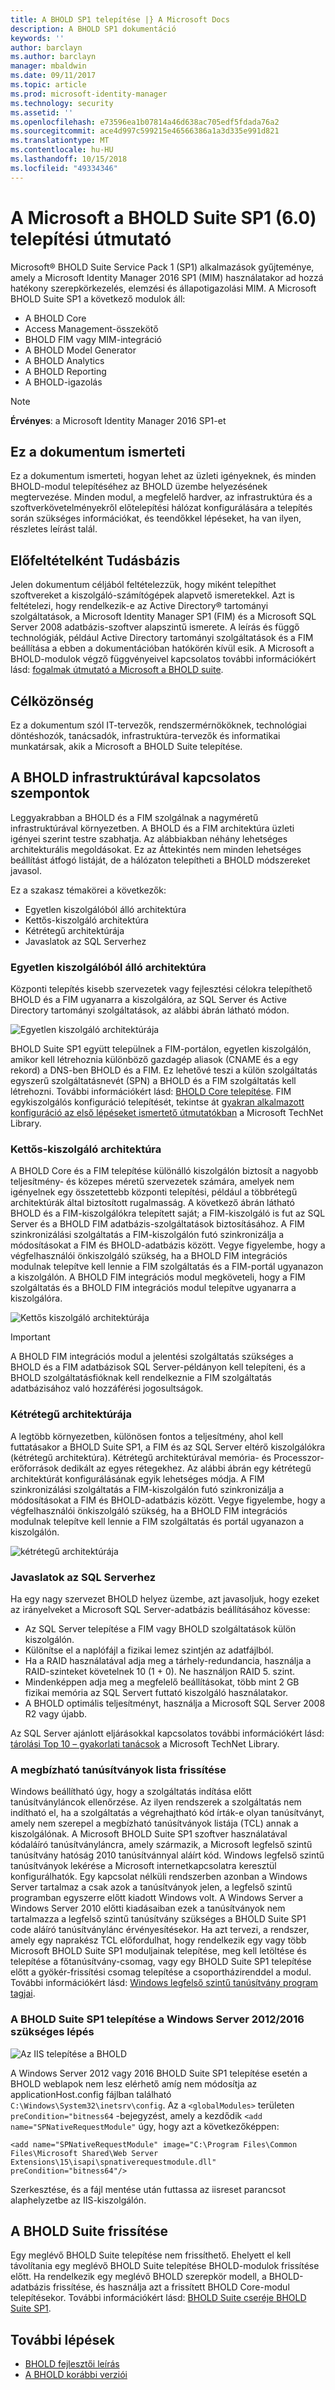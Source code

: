 ```yaml
---
title: A BHOLD SP1 telepítése |} A Microsoft Docs
description: A BHOLD SP1 dokumentáció
keywords: ''
author: barclayn
ms.author: barclayn
manager: mbaldwin
ms.date: 09/11/2017
ms.topic: article
ms.prod: microsoft-identity-manager
ms.technology: security
ms.assetid: ''
ms.openlocfilehash: e73596ea1b07814a46d638ac705edf5fdada76a2
ms.sourcegitcommit: ace4d997c599215e46566386a1a3d335e991d821
ms.translationtype: MT
ms.contentlocale: hu-HU
ms.lasthandoff: 10/15/2018
ms.locfileid: "49334346"
---
```

# <a name="microsoft-bhold-suite-sp1-60-installation-guide"></a>A Microsoft a BHOLD Suite SP1 (6.0) telepítési útmutató

Microsoft® BHOLD Suite Service Pack 1 (SP1) alkalmazások gyűjteménye, amely a Microsoft Identity Manager 2016 SP1 (MIM) használatakor ad hozzá hatékony szerepkörkezelés, elemzési és állapotigazolási MIM. A Microsoft BHOLD Suite SP1 a következő modulok áll:

- A BHOLD Core
- Access Management-összekötő
- BHOLD FIM vagy MIM-integráció
- A BHOLD Model Generator
- A BHOLD Analytics
- A BHOLD Reporting
- A BHOLD-igazolás


> [!NOTE]
> **Érvényes**: a Microsoft Identity Manager 2016 SP1-et

## <a name="what-this-document-covers"></a>Ez a dokumentum ismerteti

Ez a dokumentum ismerteti, hogyan lehet az üzleti igényeknek, és minden BHOLD-modul telepítéséhez az BHOLD üzembe helyezésének megtervezése. Minden modul, a megfelelő hardver, az infrastruktúra és a szoftverkövetelményekről előtelepítési hálózat konfigurálására a telepítés során szükséges információkat, és teendőkkel lépéseket, ha van ilyen, részletes leírást talál.

## <a name="pre-requisite-knowledge"></a>Előfeltételként Tudásbázis

Jelen dokumentum céljából feltételezzük, hogy miként telepíthet szoftvereket a kiszolgáló-számítógépek alapvető ismeretekkel. Azt is feltételezi, hogy rendelkezik-e az Active Directory® tartományi szolgáltatások, a Microsoft Identity Manager SP1 (FIM) és a Microsoft SQL Server 2008 adatbázis-szoftver alapszintű ismerete. A leírás és függő technológiák, például Active Directory tartományi szolgáltatások és a FIM beállítása a ebben a dokumentációban hatókörén kívül esik. A Microsoft a BHOLD-modulok végző függvényeivel kapcsolatos további információkért lásd: [fogalmak útmutató a Microsoft a BHOLD suite](https://technet.microsoft.com/library/jj134102(v=ws.10).aspx).

## <a name="audience"></a>Célközönség

Ez a dokumentum szól IT-tervezők, rendszermérnököknek, technológiai döntéshozók, tanácsadók, infrastruktúra-tervezők és informatikai munkatársak, akik a Microsoft a BHOLD Suite telepítése.

## <a name="bhold-infrastructure-considerations"></a>A BHOLD infrastruktúrával kapcsolatos szempontok

Leggyakrabban a BHOLD és a FIM szolgálnak a nagyméretű infrastruktúrával környezetben. A BHOLD és a FIM architektúra üzleti igényei szerint testre szabhatja. Az alábbiakban néhány lehetséges architekturális megoldásokat. Ez az Áttekintés nem minden lehetséges beállítást átfogó listáját, de a hálózaton telepítheti a BHOLD módszereket javasol.
 
Ez a szakasz témakörei a következők:

- Egyetlen kiszolgálóból álló architektúra
- Kettős-kiszolgáló architektúra
- Kétrétegű architektúrája
- Javaslatok az SQL Serverhez

### <a name="single-server-architecture"></a>Egyetlen kiszolgálóból álló architektúra

Központi telepítés kisebb szervezetek vagy fejlesztési célokra telepíthető BHOLD és a FIM ugyanarra a kiszolgálóra, az SQL Server és Active Directory tartományi szolgáltatások, az alábbi ábrán látható módon.
 
![Egyetlen kiszolgáló architektúrája](media/bhold-installation-guide/single.png)

BHOLD Suite SP1 együtt települnek a FIM-portálon, egyetlen kiszolgálón, amikor kell létrehoznia különböző gazdagép aliasok (CNAME és a egy rekord) a DNS-ben BHOLD és a FIM. Ez lehetővé teszi a külön szolgáltatás egyszerű szolgáltatásnevét (SPN) a BHOLD és a FIM szolgáltatás kell létrehozni. További információkért lásd: [BHOLD Core telepítése](https://technet.microsoft.com/library/jj134095(v=ws.10).aspx).
FIM egykiszolgálós konfiguráció telepítését, tekintse át [gyakran alkalmazott konfiguráció az első lépéseket ismertető útmutatókban](https://technet.microsoft.com/library/ff575965.aspx) a Microsoft TechNet Library.

### <a name="dual-server-architecture"></a>Kettős-kiszolgáló architektúra

A BHOLD Core és a FIM telepítése különálló kiszolgálón biztosít a nagyobb teljesítmény- és közepes méretű szervezetek számára, amelyek nem igényelnek egy összetettebb központi telepítési, például a többrétegű architektúrák által biztosított rugalmasság. A következő ábrán látható BHOLD és a FIM-kiszolgálókra telepített saját; a FIM-kiszolgáló is fut az SQL Server és a BHOLD FIM adatbázis-szolgáltatások biztosításához. A FIM szinkronizálási szolgáltatás a FIM-kiszolgálón futó szinkronizálja a módosításokat a FIM és BHOLD-adatbázis között. Vegye figyelembe, hogy a végfelhasználói önkiszolgáló szükség, ha a BHOLD FIM integrációs modulnak telepítve kell lennie a FIM szolgáltatás és a FIM-portál ugyanazon a kiszolgálón. A BHOLD FIM integrációs modul megköveteli, hogy a FIM szolgáltatás és a BHOLD FIM integrációs modul telepítve ugyanarra a kiszolgálóra.

![Kettős kiszolgáló architektúrája](media/bhold-installation-guide/dual.png)

> [!IMPORTANT]
> A BHOLD FIM integrációs modul a jelentési szolgáltatás szükséges a BHOLD és a FIM adatbázisok SQL Server-példányon kell telepíteni, és a BHOLD szolgáltatásfióknak kell rendelkeznie a FIM szolgáltatás adatbázisához való hozzáférési jogosultságok.

### <a name="two-tier-architecture"></a>Kétrétegű architektúrája

A legtöbb környezetben, különösen fontos a teljesítmény, ahol kell futtatásakor a BHOLD Suite SP1, a FIM és az SQL Server eltérő kiszolgálókra (kétrétegű architektúra). Kétrétegű architektúrával memória- és Processzor-erőforrások dedikált az egyes rétegekhez. Az alábbi ábrán egy kétrétegű architektúrát konfigurálásának egyik lehetséges módja. A FIM szinkronizálási szolgáltatás a FIM-kiszolgálón futó szinkronizálja a módosításokat a FIM és BHOLD-adatbázis között. Vegye figyelembe, hogy a végfelhasználói önkiszolgáló szükség, ha a BHOLD FIM integrációs modulnak telepítve kell lennie a FIM szolgáltatás és portál ugyanazon a kiszolgálón.

![kétrétegű architektúrája](media/bhold-installation-guide/two-tier.png)

### <a name="sql-server-recommendations"></a>Javaslatok az SQL Serverhez

Ha egy nagy szervezet BHOLD helyez üzembe, azt javasoljuk, hogy ezeket az irányelveket a Microsoft SQL Server-adatbázis beállításához kövesse:

- Az SQL Server telepítése a FIM vagy BHOLD szolgáltatások külön kiszolgálón.
- Különítse el a naplófájl a fizikai lemez szintjén az adatfájlból.
- Ha a RAID használatával adja meg a tárhely-redundancia, használja a RAID-szinteket követelnek 10 (1 + 0). Ne használjon RAID 5. szint.
- Mindenképpen adja meg a megfelelő beállításokat, több mint 2 GB fizikai memória az SQL Servert futtató kiszolgáló használatakor.
- A BHOLD optimális teljesítményt, használja a Microsoft SQL Server 2008 R2 vagy újabb.

Az SQL Server ajánlott eljárásokkal kapcsolatos további információkért lásd: [tárolási Top 10 – gyakorlati tanácsok](https://www.microsoft.com/technet/prodtechnol/sql/bestpractice/storage-top-10.mspx) a Microsoft TechNet Library.

### <a name="trusted-certificates-list-update"></a>A megbízható tanúsítványok lista frissítése

Windows beállítható úgy, hogy a szolgáltatás indítása előtt tanúsítványláncok ellenőrzése. Az ilyen rendszerek a szolgáltatás nem indítható el, ha a szolgáltatás a végrehajtható kód írták-e olyan tanúsítványt, amely nem szerepel a megbízható tanúsítványok listája (TCL) annak a kiszolgálónak. A Microsoft BHOLD Suite SP1 szoftver használatával kódaláíró tanúsítványláncra, amely származik, a Microsoft legfelső szintű tanúsítvány hatóság 2010 tanúsítvánnyal aláírt kód.
Windows legfelső szintű tanúsítványok lekérése a Microsoft internetkapcsolatra keresztül konfigurálhatók. Egy kapcsolat nélküli rendszerben azonban a Windows Server tartalmaz a csak azok a tanúsítványok jelen, a legfelső szintű programban egyszerre előtt kiadott Windows volt. A Windows Server a Windows Server 2010 előtti kiadásaiban ezek a tanúsítványok nem tartalmazza a legfelső szintű tanúsítvány szükséges a BHOLD Suite SP1 code aláíró tanúsítványlánc érvényesítésekor. Ha azt tervezi, a rendszer, amely egy naprakész TCL előfordulhat, hogy rendelkezik egy vagy több Microsoft BHOLD Suite SP1 moduljainak telepítése, meg kell letöltése és telepítése a főtanúsítvány-csomag, vagy egy BHOLD Suite SP1 telepítése előtt a gyökér-frissítési csomag telepítése a csoportházirenddel a modul. További információkért lásd: [Windows legfelső szintű tanúsítvány program tagjai](http://support.microsoft.com/kb/931125).

### <a name="installing-bhold-suite-sp1-on-windows-server-20122016-required-step"></a>A BHOLD Suite SP1 telepítése a Windows Server 2012/2016 szükséges lépés 

![Az IIS telepítése a BHOLD](media/bhold-installation-guide/iis-install-bhold.png)

A Windows Server 2012 vagy 2016 BHOLD Suite SP1 telepítése esetén a BHOLD weblapok nem lesz elérhető amíg nem módosítja az applicationHost.config fájlban található ```C:\Windows\System32\inetsrv\config```. Az a ```<globalModules>``` területen ```preCondition="bitness64``` -bejegyzést, amely a kezdődik ```<add name="SPNativeRequestModule"``` úgy, hogy azt a következőképpen:

```<add name="SPNativeRequestModule" image="C:\Program Files\Common Files\Microsoft Shared\Web Server Extensions\15\isapi\spnativerequestmodule.dll" preCondition="bitness64"/>```

Szerkesztése, és a fájl mentése után futtassa az iisreset parancsot alaphelyzetbe az IIS-kiszolgálón.


## <a name="upgrading-bhold-suite"></a>A BHOLD Suite frissítése

Egy meglévő BHOLD Suite telepítése nem frissíthető. Ehelyett el kell távolítania egy meglévő BHOLD Suite telepítése BHOLD-modulok frissítése előtt. Ha rendelkezik egy meglévő BHOLD szerepkör modell, a BHOLD-adatbázis frissítése, és használja azt a frissített BHOLD Core-modul telepítésekor. További információkért lásd: [BHOLD Suite cseréje BHOLD Suite SP1](https://technet.microsoft.com/library/jj874043(v=ws.10).aspx).


## <a name="next-steps"></a>További lépések

- [BHOLD fejlesztői leírás](../reference/mim2016-bhold-developer-reference.md)
- [A BHOLD korábbi verziói](../reference/version-bhold-history.md)
